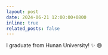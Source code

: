 ```yaml
---
layout: post
date: 2024-06-21 12:00:00+0800
inline: true
related_posts: false
---
```


I graduate from Hunan University! :sparkles: :smile:

